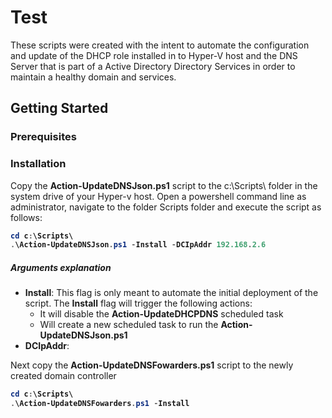 # Test
These scripts were created with the intent to automate the configuration and update of the DHCP role installed in to Hyper-V host and the DNS Server that is part of a Active Directory Directory Services in order to maintain a healthy domain and services.

## Getting Started

### Prerequisites

### Installation

Copy the <b>Action-UpdateDNSJson.ps1</b> script to the c:\Scripts\ folder in the system drive of your Hyper-v host. Open a powershell command line as administrator, navigate to the folder Scripts folder and execute the script as follows:
<b>
```powershell
cd c:\Scripts\
.\Action-UpdateDNSJson.ps1 -Install -DCIpAddr 192.168.2.6
```
</b>

##### Arguments explanation
- <b>Install</b>: This flag is only meant to automate the initial deployment of the script. The <b>Install</b> flag will trigger the following actions:
  - It will disable the <B>Action-UpdateDHCPDNS</B> scheduled task
  - Will create a new scheduled task to run the <B>Action-UpdateDNSJson.ps1</B>
- <b>DCIpAddr</b>:

Next copy the <b>Action-UpdateDNSFowarders.ps1</b> script to the newly created domain controller
<b>
```powershell
cd c:\Scripts\
.\Action-UpdateDNSFowarders.ps1 -Install
```
</b>
